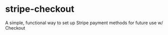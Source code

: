 # stripe-checkout

A simple, functional way to set up Stripe payment methods for future use w/ Checkout
